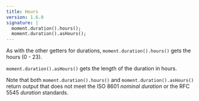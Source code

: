 ```yaml
---
title: Hours
version: 1.6.0
signature: |
  moment.duration().hours();
  moment.duration().asHours();
---
```



As with the other getters for durations, `moment.duration().hours()` gets the hours (0 - 23).

`moment.duration().asHours()` gets the length of the duration in hours.

Note that both `moment.duration().hours()` and `moment.duration().asHours()` return output that does not meet the ISO 8601 *nominal duration* or the RFC 5545 *duration* standards.
